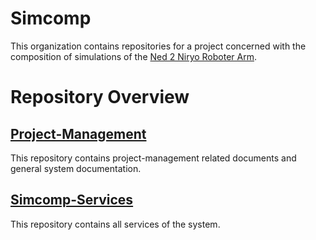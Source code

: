 # Simcomp 
This organization contains repositories for a project concerned with the composition of simulations of the [Ned 2 Niryo Roboter Arm](https://niryo.com/products-cobots/robot-ned-2/).

# Repository Overview

## [Project-Management](https://github.com/jku-swe-simcomp/project-management)
This repository contains project-management related documents and general system documentation.

## [Simcomp-Services](https://github.com/jku-swe-simcomp/simcomp-services)
This repository contains all services of the system.
